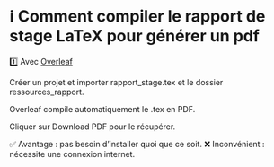 # ℹ️ Comment compiler le rapport de stage LaTeX pour générer un pdf

1️⃣ Avec [Overleaf](https://overleaf.com)

Créer un projet et importer rapport_stage.tex et le dossier ressources_rapport.

Overleaf compile automatiquement le .tex en PDF.

Cliquer sur Download PDF pour le récupérer.

✅ Avantage : pas besoin d’installer quoi que ce soit.
❌ Inconvénient : nécessite une connexion internet.
